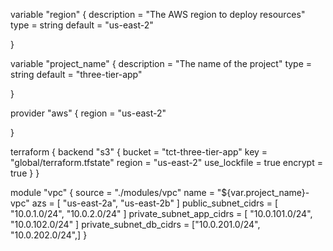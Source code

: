 variable "region" {
  description = "The AWS region to deploy resources"
  type        = string
  default     = "us-east-2"
  
}

variable "project_name" {
  description = "The name of the project"
  type        = string
  default     = "three-tier-app"
  
}

provider "aws" {
  region = "us-east-2"

}



terraform {
    backend "s3" {
        bucket = "tct-three-tier-app"
        key    = "global/terraform.tfstate"
        region = "us-east-2"
        use_lockfile = true
        encrypt = true
    }
}

module "vpc" {
  source = "./modules/vpc"
  name   = "${var.project_name}-vpc"
  azs = [ "us-east-2a", "us-east-2b" ]
  public_subnet_cidrs = [ "10.0.1.0/24", "10.0.2.0/24" ]
  private_subnet_app_cidrs = [ "10.0.101.0/24", "10.0.102.0/24" ]
  private_subnet_db_cidrs = ["10.0.201.0/24", "10.0.202.0/24",]
}